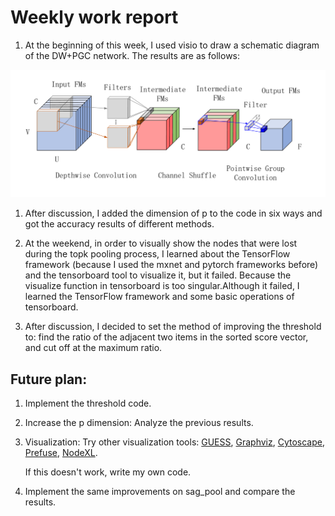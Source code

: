 Weekly work report
==================

1.  At the beginning of this week, I used visio to draw a schematic diagram of
    the DW+PGC network. The results are as follows:

![](media/02c321260cb167625ffd7d361c9294cd.png)

1.  After discussion, I added the dimension of p to the code in six ways and got
    the accuracy results of different methods.

2.  At the weekend, in order to visually show the nodes that were lost during
    the topk pooling process, I learned about the TensorFlow framework (because
    I used the mxnet and pytorch frameworks before) and the tensorboard tool to
    visualize it, but it failed. Because the visualize function in tensorboard
    is too singular.Although it failed, I learned the TensorFlow framework and
    some basic operations of tensorboard.

3.  After discussion, I decided to set the method of improving the threshold to:
    find the ratio of the adjacent two items in the sorted score vector, and cut
    off at the maximum ratio.

Future plan:
------------

1.  Implement the threshold code.

2.  Increase the p dimension: Analyze the previous results.

3.  Visualization: Try other visualization tools:
    [GUESS](http://graphexploration.cond.org/),
    [Graphviz](http://www.graphviz.org/),
    [Cytoscape](http://www.cytoscape.org/),
    [Prefuse](http://prefuse.org/),
    [NodeXL](http://nodexl.codeplex.com/).

	If this doesn't work, write my own code.

4.  Implement the same improvements on sag_pool and compare the results.
